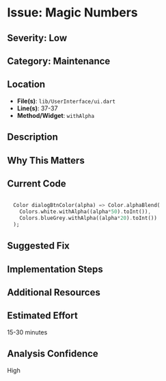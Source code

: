 # Issue: Magic Numbers

## Severity: Low

## Category: Maintenance

## Location
- **File(s)**: `lib/UserInterface/ui.dart`
- **Line(s)**: 37-37
- **Method/Widget**: `withAlpha`

## Description


## Why This Matters


## Current Code
```dart

  Color dialogBtnColor(alpha) => Color.alphaBlend(
    Colors.white.withAlpha((alpha*50).toInt()),
    Colors.blueGrey.withAlpha((alpha*20).toInt())
  );

```

## Suggested Fix


## Implementation Steps


## Additional Resources


## Estimated Effort
15-30 minutes

## Analysis Confidence
High
